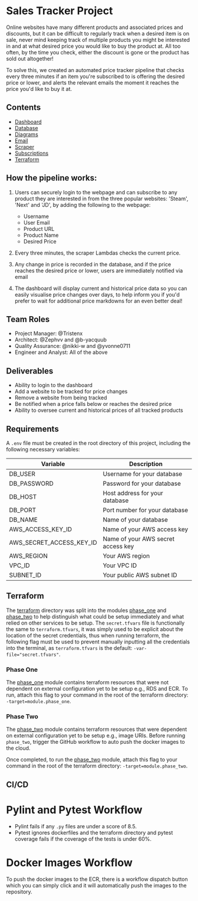 # Sales Tracker Project

Online websites have many different products and associated prices and discounts, but it can be difficult to regularly track when a desired item is on sale, never mind keeping track of multiple products you might be interested in and at what desired price you would like to buy the product at. All too often, by the time you check, either the discount is gone or the product has sold out altogether!

To solve this, we created an automated price tracker pipeline that checks every three minutes if an item you're subscribed to is offering the desired price or lower, and alerts the relevant emails the moment it reaches the price you'd like to buy it at.

## Contents

- [Dashboard](dashboard/README.md)
- [Database](database/README.md)
- [Diagrams](diagrams/README.md)
- [Email](email/README.md)
- [Scraper](scraper/README.md)
- [Subscriptions](subscriptions/README.md)
- [Terraform](terraform/README.md)

## How the pipeline works:

1. Users can securely login to the webpage and can subscribe to any product they are interested in from the three popular websites: 'Steam', 'Next' and 'JD', by adding the following to the webpage:

   - Username
   - User Email
   - Product URL
   - Product Name
   - Desired Price

2. Every three minutes, the scraper Lambdas checks the current price.

3. Any change in price is recorded in the database, and if the price reaches the desired price or lower, users are immediately notified via email

4. The dashboard will display current and historical price data so you can easily visualise price changes over days, to help inform you if you'd prefer to wait for additional price markdowns for an even better deal!

## Team Roles

- Project Manager: @Tristenx
- Architect: @Zephvv and @b-yacquub
- Quality Assurance: @nikki-w and @yvonne0711
- Engineer and Analyst: All of the above

## Deliverables

- Ability to login to the dashboard
- Add a website to be tracked for price changes
- Remove a website from being tracked
- Be notified when a price falls below or reaches the desired price
- Ability to oversee current and historical prices of all tracked products

## Requirements

A `.env` file must be created in the root directory of this project, including the following necessary variables:

| Variable                 | Description                        |
| ------------------------ | ---------------------------------- |
| DB_USER                  | Username for your database         |
| DB_PASSWORD              | Password for your database         |
| DB_HOST                  | Host address for your database     |
| DB_PORT                  | Port number for your database      |
| DB_NAME                  | Name of your database              |
| AWS_ACCESS_KEY_ID        | Name of your AWS access key        |
| AWS_SECRET_ACCESS_KEY_ID | Name of your AWS secret access key |
| AWS_REGION               | Your AWS region                    |
| VPC_ID                   | Your VPC ID                        |
| SUBNET_ID                | Your public AWS subnet ID          |

## Terraform

The [terraform](terraform/phase_one) directory was split into the modules [phase_one](terraform/phase_one) and [phase_two](terraform/phase_two) to help distinguish what could be setup immediately and what relied on other services to be setup. The `secret.tfvars` file is functionally the same to `terraform.tfvars`, it was simply used to be explicit about the location of the secret credentials, thus when running terraform, the following flag must be used to prevent manually inputting all the credentials into the terminal, as `terraform.tfvars` is the default: `-var-file="secret.tfvars"`.

### Phase One

The [phase_one](terraform/phase_one) module contains terraform resources that were not dependent on external configuration yet to be setup e.g., RDS and ECR. To run, attach this flag to your command in the root of the terraform directory: `-target=module.phase_one`.

### Phase Two

The [phase_two](terraform/phase_two) module contains terraform resources that were dependent on external configuration yet to be setup e.g., image URIs. Before running `phase_two`, trigger the GitHub workflow to auto push the docker images to the cloud.

Once completed, to run the [phase_two](terraform/phase_two) module, attach this flag to your command in the root of the terraform directory: `-target=module.phase_two`.

## CI/CD

# Pylint and Pytest Workflow

- Pylint fails if any `.py` files are under a score of 8.5.
- Pytest ignores dockerfiles and the terraform directory and pytest coverage fails if the coverage of the tests is under 60%.

# Docker Images Workflow

To push the docker images to the ECR, there is a workflow dispatch button which you can simply click and it will automatically push the images to the repository.
